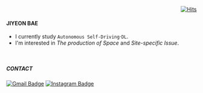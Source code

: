 <div align=right>
  
  [![Hits](https://hits.seeyoufarm.com/api/count/incr/badge.svg?url=https%3A%2F%2Fgithub.com%2Fjiiyeon&count_bg=%23E1DDED&title_bg=%23555555&icon=&icon_color=%23E7E7E7&title=hits&edge_flat=false)](https://hits.seeyoufarm.com)
  
</div>


#### JIYEON BAE
- I currently study `Autonomous Self-Driving`⋅`DL`.
- I'm interested in *The production of Space* and *Site-specific Issue*.

</br>

##### CONTACT

[![Gmail Badge](https://img.shields.io/badge/Gmail-d14836?style=flat-square&logo=Gmail&logoColor=white&link=mailto:bego9205@gmail.com)](mailto:bego9205@gmail.com)
[![Instagram Badge](https://img.shields.io/badge/-Instagram-3D3F43?style=flat-square&logo=instagram&logoColor=white&link=https://www.instagram.com/___jiyeon_/)](https://www.instagram.com/___jiyeon_/) 

